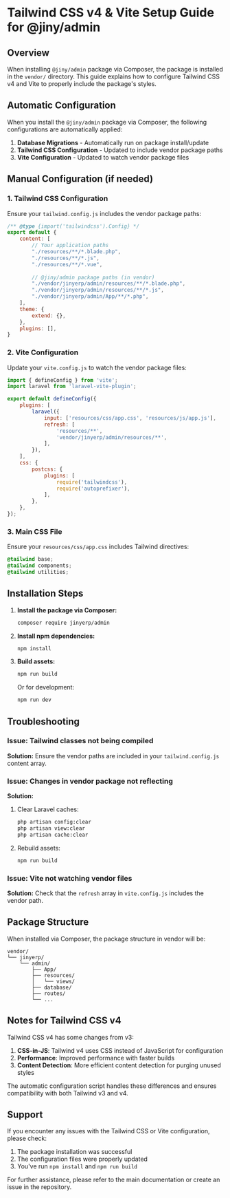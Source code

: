 # Tailwind CSS v4 & Vite Setup Guide for @jiny/admin

## Overview

When installing `@jiny/admin` package via Composer, the package is installed in the `vendor/` directory. This guide explains how to configure Tailwind CSS v4 and Vite to properly include the package's styles.

## Automatic Configuration

When you install the `@jiny/admin` package via Composer, the following configurations are automatically applied:

1. **Database Migrations** - Automatically run on package install/update
2. **Tailwind CSS Configuration** - Updated to include vendor package paths
3. **Vite Configuration** - Updated to watch vendor package files

## Manual Configuration (if needed)

### 1. Tailwind CSS Configuration

Ensure your `tailwind.config.js` includes the vendor package paths:

```javascript
/** @type {import('tailwindcss').Config} */
export default {
    content: [
        // Your application paths
        "./resources/**/*.blade.php",
        "./resources/**/*.js",
        "./resources/**/*.vue",
        
        // @jiny/admin package paths (in vendor)
        "./vendor/jinyerp/admin/resources/**/*.blade.php",
        "./vendor/jinyerp/admin/resources/**/*.js",
        "./vendor/jinyerp/admin/App/**/*.php",
    ],
    theme: {
        extend: {},
    },
    plugins: [],
}
```

### 2. Vite Configuration

Update your `vite.config.js` to watch the vendor package files:

```javascript
import { defineConfig } from 'vite';
import laravel from 'laravel-vite-plugin';

export default defineConfig({
    plugins: [
        laravel({
            input: ['resources/css/app.css', 'resources/js/app.js'],
            refresh: [
                'resources/**',
                'vendor/jinyerp/admin/resources/**',
            ],
        }),
    ],
    css: {
        postcss: {
            plugins: [
                require('tailwindcss'),
                require('autoprefixer'),
            ],
        },
    },
});
```

### 3. Main CSS File

Ensure your `resources/css/app.css` includes Tailwind directives:

```css
@tailwind base;
@tailwind components;
@tailwind utilities;
```

## Installation Steps

1. **Install the package via Composer:**
   ```bash
   composer require jinyerp/admin
   ```

2. **Install npm dependencies:**
   ```bash
   npm install
   ```

3. **Build assets:**
   ```bash
   npm run build
   ```

   Or for development:
   ```bash
   npm run dev
   ```

## Troubleshooting

### Issue: Tailwind classes not being compiled

**Solution:** Ensure the vendor paths are included in your `tailwind.config.js` content array.

### Issue: Changes in vendor package not reflecting

**Solution:** 
1. Clear Laravel caches:
   ```bash
   php artisan config:clear
   php artisan view:clear
   php artisan cache:clear
   ```

2. Rebuild assets:
   ```bash
   npm run build
   ```

### Issue: Vite not watching vendor files

**Solution:** Check that the `refresh` array in `vite.config.js` includes the vendor path.

## Package Structure

When installed via Composer, the package structure in vendor will be:

```
vendor/
└── jinyerp/
    └── admin/
        ├── App/
        ├── resources/
        │   └── views/
        ├── database/
        ├── routes/
        └── ...
```

## Notes for Tailwind CSS v4

Tailwind CSS v4 has some changes from v3:

1. **CSS-in-JS**: Tailwind v4 uses CSS instead of JavaScript for configuration
2. **Performance**: Improved performance with faster builds
3. **Content Detection**: More efficient content detection for purging unused styles

The automatic configuration script handles these differences and ensures compatibility with both Tailwind v3 and v4.

## Support

If you encounter any issues with the Tailwind CSS or Vite configuration, please check:

1. The package installation was successful
2. The configuration files were properly updated
3. You've run `npm install` and `npm run build`

For further assistance, please refer to the main documentation or create an issue in the repository.